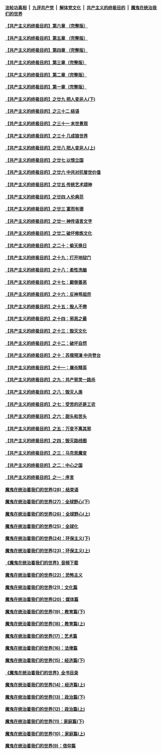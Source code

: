 ####  [法轮功真相](../../../../basic/blob/master/README.md?t=04181630) &nbsp;|&nbsp; [九评共产党](../../../../9ping.md/blob/master/README.md?t=04181630) &nbsp;|&nbsp; [解体党文化](../../../../jtdwh.md/blob/master/README.md?t=04181630)  &nbsp;|&nbsp; [共产主义的终极目的](../../../../gczydzjmd.md/blob/master/README.md?t=04181630) &nbsp;|&nbsp; [魔鬼在统治我们的世界](../../../../mgztzwmdsj.md/blob/master/README.md?t=04181630) 

#### [【共产主义的终极目的】第六章 （完整版）](../pages/nsc422/n11428913.md?t=04181630) 

#### [【共产主义的终极目的】第五章 （完整版）](../pages/nsc422/n11428912.md?t=04181630) 

#### [【共产主义的终极目的】第四章 （完整版）](../pages/nsc422/n11428907.md?t=04181630) 

#### [【共产主义的终极目的】第三章（完整版）](../pages/nsc422/n11428848.md?t=04181630) 

#### [【共产主义的终极目的】第二章（完整版）](../pages/nsc422/n11428831.md?t=04181630) 

#### [【共产主义的终极目的】第一章（完整版）](../pages/nsc422/n11417651.md?t=04181630) 

#### [【共产主义的终极目的】之廿九 把人变非人(下)](../pages/nsc422/n11344140.md?t=04181630) 

#### [【共产主义的终极目的】之三十二 结语](../pages/nsc422/n11360535.md?t=04181630) 

#### [【共产主义的终极目的】之三十一 末世景观](../pages/nsc422/n11351129.md?t=04181630) 

#### [【共产主义的终极目的】之三十 几成狼世界](../pages/nsc422/n11348280.md?t=04181630) 

#### [【共产主义的终极目的】之廿八 把人变非人(上)](../pages/nsc422/n11340492.md?t=04181630) 

#### [【共产主义的终极目的】之廿七 以恨立国](../pages/nsc422/n11336944.md?t=04181630) 

#### [【共产主义的终极目的】之廿六 中共对抗普世价值](../pages/nsc422/n11324785.md?t=04181630) 

#### [【共产主义的终极目的】之廿五 传统艺术颂神](../pages/nsc422/n11296396.md?t=04181630) 

#### [【共产主义的终极目的】之廿四 人伦典范](../pages/nsc422/n11296397.md?t=04181630) 

#### [【共产主义的终极目的】之廿三 富而有德](../pages/nsc422/n11283598.md?t=04181630) 

#### [【共产主义的终极目的】之廿一 神传语言文字](../pages/nsc422/n11263265.md?t=04181630) 

#### [【共产主义的终极目的】之廿二 破坏修炼文化](../pages/nsc422/n11245728.md?t=04181630) 

#### [【共产主义的终极目的】之二十：偷天换日](../pages/nsc422/n11238846.md?t=04181630) 

#### [【共产主义的终极目的】之十九：打开地狱门](../pages/nsc422/n11206376.md?t=04181630) 

#### [【共产主义的终极目的】之十八：柔性洗脑](../pages/nsc422/n11199994.md?t=04181630) 

#### [【共产主义的终极目的】之十七：颠倒善恶](../pages/nsc422/n11179782.md?t=04181630) 

#### [【共产主义的终极目的】之十六：反神骂祖宗](../pages/nsc422/n11166798.md?t=04181630) 

#### [【共产主义的终极目的】之十五：毁人不倦](../pages/nsc422/n11166792.md?t=04181630) 

#### [【共产主义的终极目的】之十四：邪恶之最](../pages/nsc422/n11150249.md?t=04181630) 

#### [【共产主义的终极目的】之十三：毁灭文化](../pages/nsc422/n11135227.md?t=04181630) 

#### [【共产主义的终极目的】之十二：破坏自然](../pages/nsc422/n11135214.md?t=04181630) 

#### [【共产主义的终极目的】之十：苏俄预演 中共登台](../pages/nsc422/n11118424.md?t=04181630) 

#### [【共产主义的终极目的】之十一：屠杀精英](../pages/nsc422/n11118442.md?t=04181630) 

#### [【共产主义的终极目的】之九：共产邪灵一路杀](../pages/nsc422/n11114139.md?t=04181630) 

#### [【共产主义的终极目的】之八：毁灭人类](../pages/nsc422/n11108503.md?t=04181630) 

#### [【共产主义的终极目的】之七：受苦的还是工农](../pages/nsc422/n11101809.md?t=04181630) 

#### [【共产主义的终极目的】之六：甜头和苦头](../pages/nsc422/n11096971.md?t=04181630) 

#### [【共产主义的终极目的】之五：万变不离其邪](../pages/nsc422/n11091285.md?t=04181630) 

#### [【共产主义的终极目的】之四：毁灭路线图](../pages/nsc422/n11086284.md?t=04181630) 

#### [【共产主义的终极目的】之三：马克思魔变](../pages/nsc422/n11061941.md?t=04181630) 

#### [【共产主义的终极目的】之二：中心之国](../pages/nsc422/n11047728.md?t=04181630) 

#### [【共产主义的终极目的】之一：序言](../pages/nsc422/n11086077.md?t=04181630) 

#### [魔鬼在统治着我们的世界(28)：结束语](../pages/nsc422/n10936246.md?t=04181630) 

#### [魔鬼在统治着我们的世界(27)：全球野心(下)](../pages/nsc422/n10928319.md?t=04181630) 

#### [魔鬼在统治着我们的世界(26)：全球野心(上)](../pages/nsc422/n10900318.md?t=04181630) 

#### [魔鬼在统治着我们的世界(25)：全球化](../pages/nsc422/n10788205.md?t=04181630) 

#### [魔鬼在统治着我们的世界(24)：环保主义(下)](../pages/nsc422/n10695307.md?t=04181630) 

#### [魔鬼在统治着我们的世界(23)：环保主义(上)](../pages/nsc422/n10688613.md?t=04181630) 

#### [《魔鬼在统治着我们的世界》音频下载](../pages/nsc422/n10635553.md?t=04181630) 

#### [魔鬼在统治着我们的世界(22)：恐怖主义](../pages/nsc422/n10614727.md?t=04181630) 

#### [魔鬼在统治着我们的世界(21)：文化篇](../pages/nsc422/n10597706.md?t=04181630) 

#### [魔鬼在统治着我们的世界(20)：媒体篇](../pages/nsc422/n10586579.md?t=04181630) 

#### [魔鬼在统治着我们的世界(19)：教育篇(下)](../pages/nsc422/n10564808.md?t=04181630) 

#### [魔鬼在统治着我们的世界(18)：教育篇(上)](../pages/nsc422/n10526970.md?t=04181630) 

#### [魔鬼在统治着我们的世界(17)：艺术篇](../pages/nsc422/n10499093.md?t=04181630) 

#### [魔鬼在统治着我们的世界(16)：法律篇](../pages/nsc422/n10485969.md?t=04181630) 

#### [魔鬼在统治着我们的世界(15)：经济篇(下)](../pages/nsc422/n10469975.md?t=04181630) 

#### [《魔鬼在统治着我们的世界》全书目录](../pages/nsc422/n10464261.md?t=04181630) 

#### [魔鬼在统治着我们的世界(14)：经济篇(上)](../pages/nsc422/n10457370.md?t=04181630) 

#### [魔鬼在统治着我们的世界(13)：政治篇(下)](../pages/nsc422/n10448270.md?t=04181630) 

#### [魔鬼在统治着我们的世界(12)：政治篇(上)](../pages/nsc422/n10444576.md?t=04181630) 

#### [魔鬼在统治着我们的世界(11)：家庭篇(下)](../pages/nsc422/n10440961.md?t=04181630) 

#### [魔鬼在统治着我们的世界(10)：家庭篇(上)](../pages/nsc422/n10435448.md?t=04181630) 

#### [魔鬼在统治着我们的世界(9)：信仰篇](../pages/nsc422/n10432159.md?t=04181630) 

